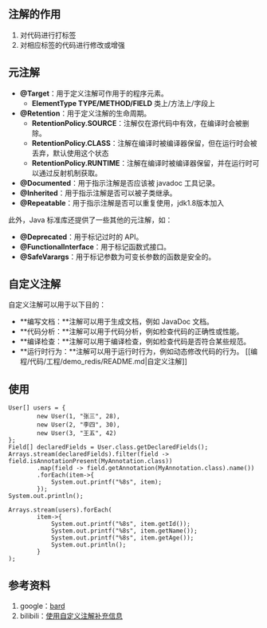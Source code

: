 ## 注解的作用
1. 对代码进行打标签
2. 对相应标签的代码进行修改或增强

## 元注解
* **@Target**：用于定义注解可作用于的程序元素。
  * **ElementType TYPE/METHOD/FIELD** 类上/方法上/字段上
* **@Retention**：用于定义注解的生命周期。
  * **RetentionPolicy.SOURCE**：注解仅在源代码中有效，在编译时会被删除。
  * **RetentionPolicy.CLASS**：注解在编译时被编译器保留，但在运行时会被丢弃，默认使用这个状态
  * **RetentionPolicy.RUNTIME**：注解在编译时被编译器保留，并在运行时可以通过反射机制获取。
* **@Documented**：用于指示注解是否应该被 javadoc 工具记录。
* **@Inherited**：用于指示注解是否可以被子类继承。
* **@Repeatable**：用于指示注解是否可以重复使用，jdk1.8版本加入

此外，Java 标准库还提供了一些其他的元注解，如：

* **@Deprecated**：用于标记过时的 API。
* **@FunctionalInterface**：用于标记函数式接口。
* **@SafeVarargs**：用于标记参数为可变长参数的函数是安全的。

## 自定义注解
自定义注解可以用于以下目的：
* **编写文档：**注解可以用于生成文档，例如 JavaDoc 文档。
* **代码分析：**注解可以用于代码分析，例如检查代码的正确性或性能。
* **编译检查：**注解可以用于编译检查，例如检查代码是否符合某些规范。
* **运行时行为：**注解可以用于运行时行为，例如动态修改代码的行为。
  [[编程/代码/工程/demo_redis/README.md|自定义注解]]

## 使用
  ```
  User[] users = {
          new User(1, "张三", 28),
          new User(2, "李四", 30),
          new User(3, "王五", 42)
  };
  Field[] declaredFields = User.class.getDeclaredFields();
  Arrays.stream(declaredFields).filter(field -> field.isAnnotationPresent(MyAnnotation.class))
          .map(field -> field.getAnnotation(MyAnnotation.class).name())
          .forEach(item->{
              System.out.printf("%8s", item);
          });
  System.out.println(); 
  
  Arrays.stream(users).forEach(
          item->{
              System.out.printf("%8s", item.getId());
              System.out.printf("%8s", item.getName());
              System.out.printf("%8s", item.getAge());
              System.out.println();
          }
  );
  ```

## 参考资料
1. google：[bard](https://bard.google.com/)
2. bilibili：[使用自定义注解补充信息](https://www.bilibili.com/video/BV1UG411K7HH)